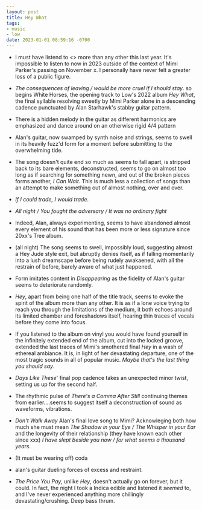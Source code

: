 ```yaml
---
layout: post
title: Hey What
tags:
- music
- low
date: 2023-01-01 08:59:16 -0700
---
```


- I must have listend to <> more than any other this last year. It's impossible to listen to now in 2023 outside of the context of Mimi Parker's passing on November x. I personally have never felt a greater loss of a public figure.

- _The consequences of leaving / would be more cruel if I should stay_. so begins White Horses, the opening track to Low's 2022 album _Hey What_, the final syllable resolving sweetly by Mimi Parker alone in a descending cadence punctuated by Alan Starhawk's stabby guitar pattern.

- There is a hidden melody in the guitar as different harmonics are emphasized and dance around on an otherwise rigid 4/4 pattern

- Alan's guitar, now swamped by synth noise and strings, seems to swell in its heavily fuzz'd form for a moment before submitting to the overwhelming tide.

- The song doesn't quite end so much as seems to fall apart, is stripped back to its bare elements, deconstructed, seems to go on almost too long as if searching for something newn, and out of the broken pieces forms another, _I Can Wait_. This is much less a collection of songs than an attempt to make something out of almost nothing, over and over.

- _If I could trade, I would trade_.

- _All night / You fought the adversary / It was no ordinary fight_

- Indeed, Alan, always experimenting, seems to have abandoned almost every element of his sound that has been more or less signature since 20xx's Tree album.

- (all night) The song seems to swell, impossibly loud, suggesting almost a Hey Jude style exit, but abruptly denies itself, as if falling momentarily into a lush dreamscape before being rudely awakaened, with all the restrain of before, barely aware of what just happened.

- Form imitates content in _Disappearing_ as the fidelity of Alan's guitar seems to deteriorate randomly.

- _Hey_, apart from being one half of the title track, seems to evoke the spirit of the album more than any other. It is as if a lone voice trying to reach you through the limitations of the medium, it both echoes around its limited chamber and foreshadows itself, hearing thin traces of vocals before they come into focus.

- If you listened to the album on vinyl you would have found yourself in the infinitely extended end of the album, cut into the locked groove, extended the last traces of Mimi's smothered final _Hey_ in a wash of ethereal ambiance. It is, in light of her devastating departure, one of the most tragic sounds in all of popular music. _Maybe that's the last thing you should say_.

- _Days Like These_' final pop cadence takes an unexpected minor twist, setting us up for the second half.

- The rhythmic pulse of _There's a Comma After Still_ continuing themes from earlier....seems to suggest itself a deconstruction of sound as waveforms, vibrations.

- _Don't Walk Away_ Alan's final love song to Mimi? Acknowleging both how much she must mean _The Shadow in your Eye / The Whisper in your Ear_ and the longevity of their relationship (they have known each other since xxx) _I have slept beside you now / for what seems a thousand years_.

- (It must be wearing off) coda

- alan's guitar dueling forces of excess and restraint.

- _The Price You Pay_, unlike _Hey_, doesn't actually go on forever, but it could. In fact, the night I took a Indica edible and listened it _seemed_ to, and I've never experienced anything more chillingly devastating/crushing. Deep bass thrum.
